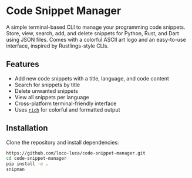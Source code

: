 # Code Snippet Manager

A simple terminal-based CLI to manage your programming code snippets.  
Store, view, search, add, and delete snippets for Python, Rust, and Dart using JSON files. Comes with a colorful ASCII art logo and an easy-to-use interface, inspired by Rustlings-style CLIs.

## Features

- Add new code snippets with a title, language, and code content
- Search for snippets by title
- Delete unwanted snippets
- View all snippets per language
- Cross-platform terminal-friendly interface
- Uses [`rich`](https://pypi.org/project/rich/) for colorful and formatted output

## Installation

Clone the repository and install dependencies:

```bash
https://github.com/loco-luca/code-snippet-manager.git
cd code-snippet-manager
pip install -e .
snipman
